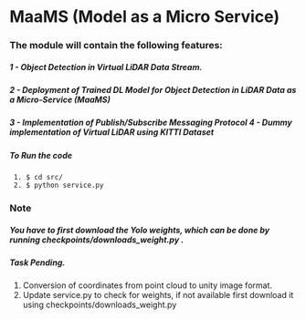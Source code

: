 # MaaMS (Model as a Micro Service)
### The module will contain the following features: 
##### 1 - Object Detection in Virtual LiDAR Data Stream. 
##### 2 - Deployment of Trained DL Model for Object Detection in LiDAR Data as a Micro-Service (MaaMS) 
##### 3 - Implementation of Publish/Subscribe Messaging Protocol 4 - Dummy implementation of Virtual LiDAR using KITTI Dataset

##### To Run the code
     1. $ cd src/
     2. $ python service.py
### Note
##### You have to first download the Yolo weights, which can be done by running checkpoints/downloads_weight.py .

##### Task Pending.
1. Conversion of coordinates from point cloud to unity image format.
2. Update service.py to check for weights, if not available first download it using checkpoints/downloads_weight.py
